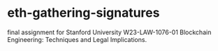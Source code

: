 # eth-gathering-signatures
final assignment for Stanford University W23-LAW-1076-01 Blockchain Engineering: Techniques and Legal Implications.
